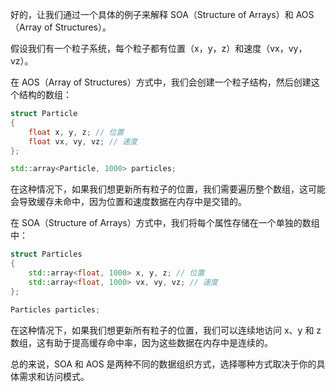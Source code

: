 好的，让我们通过一个具体的例子来解释 SOA（Structure of Arrays）和 AOS（Array of Structures）。

假设我们有一个粒子系统，每个粒子都有位置（x，y，z）和速度（vx，vy，vz）。

在 AOS（Array of Structures）方式中，我们会创建一个粒子结构，然后创建这个结构的数组：

```cpp
struct Particle
{
    float x, y, z; // 位置
    float vx, vy, vz; // 速度
};

std::array<Particle, 1000> particles;
```

在这种情况下，如果我们想更新所有粒子的位置，我们需要遍历整个数组，这可能会导致缓存未命中，因为位置和速度数据在内存中是交错的。

在 SOA（Structure of Arrays）方式中，我们将每个属性存储在一个单独的数组中：

```cpp
struct Particles
{
    std::array<float, 1000> x, y, z; // 位置
    std::array<float, 1000> vx, vy, vz; // 速度
};

Particles particles;
```

在这种情况下，如果我们想更新所有粒子的位置，我们可以连续地访问 x、y 和 z 数组，这有助于提高缓存命中率，因为这些数据在内存中是连续的。

总的来说，SOA 和 AOS 是两种不同的数据组织方式，选择哪种方式取决于你的具体需求和访问模式。
